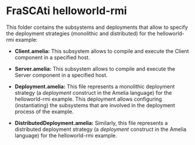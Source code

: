 # FraSCAti helloworld-rmi

This folder contains the subsystems and deployments that allow to specify the deployment strategies (monolithic and distributed) for the helloworld-rmi example:

* **Client.amelia:** This subsystem allows to compile and execute the Client component in a specified host.

* **Server.amelia:** This subsystem allows to compile and execute the Server component in a specified host.

* **Deployment.amelia:** This file represents a monolithic deployment strategy (a *deployment* construct in the Amelia language) for the helloworld-rmi example. This deployment allows configuring (instantiating) the subsystems that are involved in the deployment process of the example. 

* **DistributedDeployment.amelia:** Similarly, this file represents a distributed deployment strategy (a *deployment* construct in the Amelia language) for the helloworld-rmi example.


